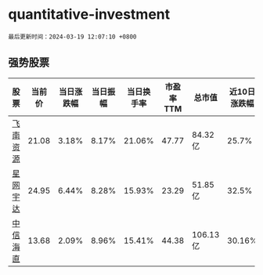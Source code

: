 # quantitative-investment

`最后更新时间：2024-03-19 12:07:10 +0800`

## 强势股票

|股票|当前价|当日涨跌幅|当日振幅|当日换手率|市盈率TTM|总市值|近10日涨跌幅|
|----|----|----|----|----|----|----|----|
|[飞南资源](https://xueqiu.com/S/SZ301500)|21.08|3.18%|8.17%|21.06%|47.77|84.32亿|25.7%|
|[星网宇达](https://xueqiu.com/S/SZ002829)|24.95|6.44%|8.28%|15.93%|23.29|51.85亿|32.5%|
|[中信海直](https://xueqiu.com/S/SZ000099)|13.68|2.09%|8.96%|15.41%|44.38|106.13亿|30.16%|
